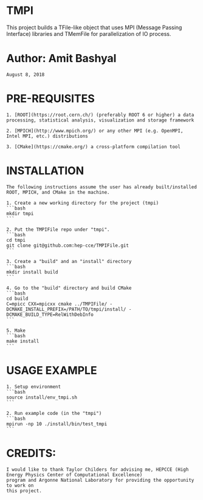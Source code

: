 # TMPI
This project builds a TFile-like object that uses MPI (Message Passing Interface) libraries and TMemFile for parallelization of IO process. 

# Author: Amit Bashyal 
    August 8, 2018

# PRE-REQUISITES
    1. [ROOT](https://root.cern.ch/) (preferably ROOT 6 or higher) a data processing, statistical analysis, visualization and storage framework

    2. [MPICH](http://www.mpich.org/) or any other MPI (e.g. OpenMPI, Intel MPI, etc.) distributions

    3. [CMake](https://cmake.org/) a cross-platform compilation tool

# INSTALLATION
    The following instructions assume the user has already built/installed
    ROOT, MPICH, and CMake in the machine.

    1. Create a new working directory for the project (tmpi)
    ```bash
    mkdir tmpi
    ```

    2. Put the TMPIFile repo under "tmpi".
    ```bash
    cd tmpi
    git clone git@github.com:hep-cce/TMPIFile.git
    ```

    3. Create a "build" and an "install" directory
    ```bash
    mkdir install build
    ```

    4. Go to the "build" directory and build CMake
    ```bash
    cd build
    C=mpicc CXX=mpicxx cmake ../TMPIFile/ -DCMAKE_INSTALL_PREFIX=/PATH/TO/tmpi/install/ -DCMAKE_BUILD_TYPE=RelWithDebInfo
    ```

    5. Make
    ```bash
    make install 
    ```

# USAGE EXAMPLE

    1. Setup environment
    ```bash
    source install/env_tmpi.sh
    ```

    2. Run example code (in the "tmpi")
    ```bash
    mpirun -np 10 ./install/bin/test_tmpi
    ```

# CREDITS:
    I would like to thank Taylor Childers for advising me, HEPCCE (High Energy Physics Center of Computational Excellence) 
    program and Argonne National Laboratory for providing the opportunity to work on 
    this project.
